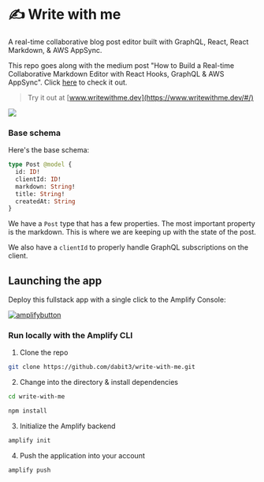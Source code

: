 # ✍️ Write with me

A real-time collaborative blog post editor built with GraphQL, React, React Markdown, & AWS AppSync.

This repo goes along with the medium post "How to Build a Real-time Collaborative Markdown Editor with React Hooks, GraphQL & AWS AppSync". Click [here](https://medium.com/open-graphql/how-to-build-a-real-time-collaborative-markdown-editor-with-react-hooks-graphql-aws-appsync-dc0c121683f4) to check it out.

> Try it out at [www.writewithme.dev](https://www.writewithme.dev/#/)

![](writewithme.gif)

### Base schema

Here's the base schema:

```graphql
type Post @model {
  id: ID!
  clientId: ID!
  markdown: String!
  title: String!
  createdAt: String
}
```

We have a `Post` type that has a few properties. The most important property is the markdown. This is where we are keeping up with the state of the post.

We also have a `clientId` to properly handle GraphQL subscriptions on the client.

## Launching the app

Deploy this fullstack app with a single click to the Amplify Console:

[![amplifybutton](https://oneclick.amplifyapp.com/button.svg)](https://console.aws.amazon.com/amplify/home#/deploy?repo=https://github.com/dabit3/write-with-me)


### Run locally with the Amplify CLI

1. Clone the repo

```sh
git clone https://github.com/dabit3/write-with-me.git
```

2. Change into the directory & install dependencies

```sh
cd write-with-me

npm install
```

3. Initialize the Amplify backend

```sh
amplify init
```

4. Push the application into your account

```sh
amplify push
```

<!-- ----------------- Dream0804 ---------------------- -->